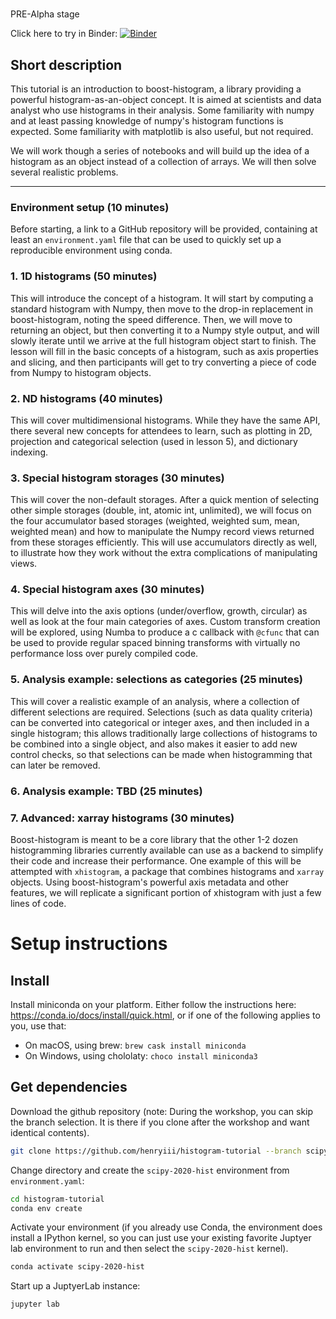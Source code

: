 # 
PRE-Alpha stage

Click here to try in Binder: [![Binder](https://mybinder.org/badge_logo.svg)](https://mybinder.org/v2/gh/henryiii/histogram-tutorial/master?urlpath=lab/tree/1_1D_histograms.ipynb)

## Short description

This tutorial is an introduction to boost-histogram, a library providing a
powerful histogram-as-an-object concept. It is aimed at scientists and data
analyst who use histograms in their analysis. Some familiarity with numpy and
at least passing knowledge of numpy's histogram functions is expected. Some
familiarity with matplotlib is also useful, but not required.

We will work though a series of notebooks and will build up the idea of a
histogram as an object instead of a collection of arrays. We will then solve
several realistic problems.

---

### Environment setup (10 minutes)

Before starting, a link to a GitHub repository will be provided, containing at
least an `environment.yaml` file that can be used to quickly set up a
reproducible environment using conda.

### 1. 1D histograms (50 minutes)

This will introduce the concept of a histogram. It will start by computing a
standard histogram with Numpy, then move to the drop-in replacement in
boost-histogram, noting the speed difference. Then, we will move to returning
an object, but then converting it to a Numpy style output, and will slowly
iterate until we arrive at the full histogram object start to finish. The
lesson will fill in the basic concepts of a histogram, such as axis properties
and slicing, and then participants will get to try converting a piece of code
from Numpy to histogram objects.

### 2. ND histograms (40 minutes)

This will cover multidimensional histograms. While they have the same API,
there several new concepts for attendees to learn, such as plotting in 2D,
projection and categorical selection (used in lesson 5), and dictionary
indexing.

### 3. Special histogram storages (30 minutes)

This will cover the non-default storages. After a quick mention of selecting
other simple storages (double, int, atomic int, unlimited), we will focus on
the four accumulator based storages (weighted, weighted sum, mean, weighted
mean) and how to manipulate the Numpy record views returned from these storages
efficiently. This will use accumulators directly as well, to illustrate how
they work without the extra complications of manipulating views.

### 4. Special histogram axes (30 minutes)

This will delve into the axis options (under/overflow, growth, circular)
as well as look at the four main categories of axes. Custom transform creation
will be explored, using Numba to produce a c callback with `@cfunc` that can be
used to provide regular spaced binning transforms with virtually no performance
loss over purely compiled code.

### 5. Analysis example: selections as categories (25 minutes)

This will cover a realistic example of an analysis, where a collection of
different selections are required. Selections (such as data quality criteria)
can be converted into categorical or integer axes, and then included in a
single histogram; this allows traditionally large collections of histograms to
be combined into a single object, and also makes it easier to add new control
checks, so that selections can be made when histogramming that can later be
removed.

### 6. Analysis example: TBD (25 minutes)

### 7. Advanced: xarray histograms (30 minutes)

Boost-histogram is meant to be a core library that the other 1-2 dozen
histogramming libraries currently available can use as a backend to simplify
their code and increase their performance.  One example of this will be
attempted with `xhistogram`, a package that combines histograms and `xarray`
objects. Using boost-histogram's powerful axis metadata and other features, we
will replicate a significant portion of xhistogram with just a few lines of
code.


# Setup instructions


## Install

Install miniconda on your platform. Either follow the instructions here:
<https://conda.io/docs/install/quick.html>, or if one of the following applies
to you, use that:

* On macOS, using brew: `brew cask install miniconda`
* On Windows, using chololaty: `choco install miniconda3`

## Get dependencies

Download the github repository (note: During the workshop, you can skip the branch selection.
It is there if you clone after the workshop and want identical contents).

```bash
git clone https://github.com/henryiii/histogram-tutorial --branch scipy2020
```

Change directory and create the `scipy-2020-hist` environment from `environment.yaml`:

```bash
cd histogram-tutorial
conda env create
```

Activate your environment (if you already use Conda, the environment does
install a IPython kernel, so you can just use your existing favorite Juptyer
lab environment to run and then select the `scipy-2020-hist` kernel).

```bash
conda activate scipy-2020-hist
```

Start up a JuptyerLab instance:

```bash
jupyter lab
```

